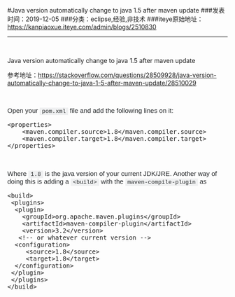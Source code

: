 #Java version automatically change to java 1.5 after maven update
###发表时间：2019-12-05
###分类：eclipse,经验,非技术
###iteye原始地址：<a href="https://kanpiaoxue.iteye.com/admin/blogs/2510830" target="_blank">https://kanpiaoxue.iteye.com/admin/blogs/2510830</a>

---

<div class="iteye-blog-content-contain" style="font-size: 14px;"> 
 <p>&nbsp;</p> 
 <p>Java version automatically change to java 1.5 after maven update</p> 
 <p>参考地址：<a href="https://stackoverflow.com/questions/28509928/java-version-automatically-change-to-java-1-5-after-maven-update/28510029">https://stackoverflow.com/questions/28509928/java-version-automatically-change-to-java-1-5-after-maven-update/28510029</a></p> 
 <p>&nbsp;</p> 
 <p style="margin-bottom: 1em; border: 0px; line-height: inherit; font-family: Arial, 'Helvetica Neue', Helvetica, sans-serif; font-size: 15px; vertical-align: baseline; clear: both; color: #242729;">Open your&nbsp;<code style="margin: 0px; padding: 1px 5px; border: 0px; font-style: inherit; font-variant: inherit; font-weight: inherit; line-height: inherit; font-family: Consolas, Menlo, Monaco, 'Lucida Console', 'Liberation Mono', 'DejaVu Sans Mono', 'Bitstream Vera Sans Mono', 'Courier New', monospace, sans-serif; font-size: 13px; vertical-align: baseline; background-color: #eff0f1; white-space: pre-wrap;">pom.xml</code>&nbsp;file and add the following lines on it:</p> 
 <pre name="code" class="xml">&lt;properties&gt;
    &lt;maven.compiler.source&gt;1.8&lt;/maven.compiler.source&gt; 
    &lt;maven.compiler.target&gt;1.8&lt;/maven.compiler.target&gt;
&lt;/properties&gt;</pre> 
 <p style="margin-bottom: 1em; border: 0px; line-height: inherit; font-family: Arial, 'Helvetica Neue', Helvetica, sans-serif; font-size: 15px; vertical-align: baseline; clear: both; color: #242729;">&nbsp;</p> 
 <p style="margin-bottom: 1em; border: 0px; line-height: inherit; font-family: Arial, 'Helvetica Neue', Helvetica, sans-serif; font-size: 15px; vertical-align: baseline; clear: both; color: #242729;">Where&nbsp;<code style="margin: 0px; padding: 1px 5px; border: 0px; font-style: inherit; font-variant: inherit; font-weight: inherit; line-height: inherit; font-family: Consolas, Menlo, Monaco, 'Lucida Console', 'Liberation Mono', 'DejaVu Sans Mono', 'Bitstream Vera Sans Mono', 'Courier New', monospace, sans-serif; font-size: 13px; vertical-align: baseline; background-color: #eff0f1; white-space: pre-wrap;">1.8</code>&nbsp;is the java version of your current JDK/JRE. Another way of doing this is adding a&nbsp;<code style="margin: 0px; padding: 1px 5px; border: 0px; font-style: inherit; font-variant: inherit; font-weight: inherit; line-height: inherit; font-family: Consolas, Menlo, Monaco, 'Lucida Console', 'Liberation Mono', 'DejaVu Sans Mono', 'Bitstream Vera Sans Mono', 'Courier New', monospace, sans-serif; font-size: 13px; vertical-align: baseline; background-color: #eff0f1; white-space: pre-wrap;">&lt;build&gt;</code>&nbsp;with the&nbsp;<code style="margin: 0px; padding: 1px 5px; border: 0px; font-style: inherit; font-variant: inherit; font-weight: inherit; line-height: inherit; font-family: Consolas, Menlo, Monaco, 'Lucida Console', 'Liberation Mono', 'DejaVu Sans Mono', 'Bitstream Vera Sans Mono', 'Courier New', monospace, sans-serif; font-size: 13px; vertical-align: baseline; background-color: #eff0f1; white-space: pre-wrap;">maven-compile-plugin</code>&nbsp;as</p> 
 <pre name="code" class="xml">&lt;build&gt;
 &lt;plugins&gt;
  &lt;plugin&gt;
    &lt;groupId&gt;org.apache.maven.plugins&lt;/groupId&gt;
    &lt;artifactId&gt;maven-compiler-plugin&lt;/artifactId&gt;
    &lt;version&gt;3.2&lt;/version&gt;
   &lt;!-- or whatever current version --&gt;
  &lt;configuration&gt;
     &lt;source&gt;1.8&lt;/source&gt;
     &lt;target&gt;1.8&lt;/target&gt;
  &lt;/configuration&gt;
 &lt;/plugin&gt;
 &lt;/plugins&gt;
&lt;/build&gt;</pre> 
 <p style="margin-bottom: 1em; border: 0px; line-height: inherit; font-family: Arial, 'Helvetica Neue', Helvetica, sans-serif; font-size: 15px; vertical-align: baseline; clear: both; color: #242729;">&nbsp;</p> 
 <p>&nbsp;</p> 
</div>